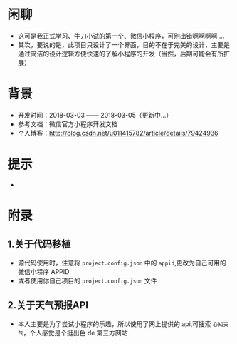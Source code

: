 # 闲聊

- 这可是我正式学习、牛刀小试的第一个、微信小程序，可别出错啊啊啊啊 ...
- 其次，要说的是，此项目只设计了一个界面，目的不在于完美的设计，主要是通过简洁的设计逻辑方便快速的了解小程序的开发（当然，后期可能会有所扩展）

# 背景

- 开发时间：2018-03-03 —— 2018-03-05（更新中...）
- 参考文档：微信官方小程序开发文档
- 个人博客：http://blog.csdn.net/u011415782/article/details/79424936

# 提示

- 

# 附录

## 1.关于代码移植
- 源代码使用时，注意将 `project.config.json` 中的 `appid`,更改为自己可用的微信小程序 APPID
- 或者使用你自己项目的 `project.config.json` 文件

## 2.关于天气预报API
- 本人主要是为了尝试小程序的乐趣，所以使用了网上提供的 api,可搜索 `心知天气`，个人感觉是个挺出色 de 第三方网站













